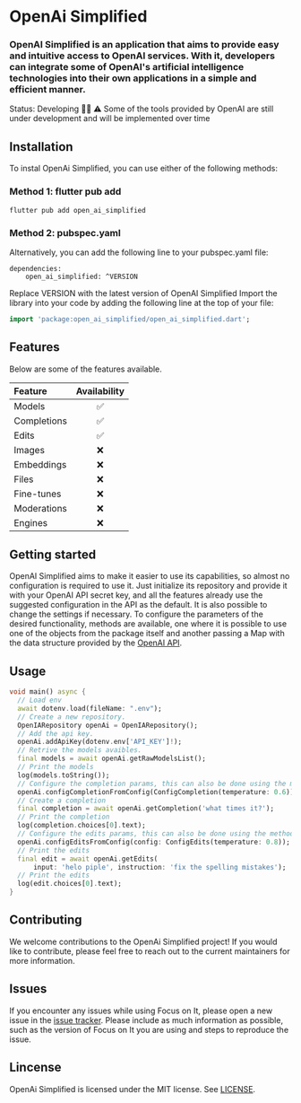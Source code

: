 <h1>OpenAi Simplified</h1>

### OpenAI Simplified is an application that aims to provide easy and intuitive access to OpenAI services. With it, developers can integrate some of OpenAI's artificial intelligence technologies into their own applications in a simple and efficient manner.

Status: Developing 👷🏿
⚠️ Some of the tools provided by OpenAI are still under development and will be implemented over time

## Installation

To instal OpenAi Simplified, you can use either of the following methods:

### Method 1: flutter pub add
```
flutter pub add open_ai_simplified
```

### Method 2: pubspec.yaml
Alternatively, you can add the following line to your pubspec.yaml file:
```
dependencies:
    open_ai_simplified: ^VERSION
```
Replace VERSION with the latest version of OpenAI Simplified
Import the library into your code by adding the following line at the top of your file:
```dart
import 'package:open_ai_simplified/open_ai_simplified.dart';
```
## Features

Below are some of the features available.

Feature     | Availability
:---------- | :-----------:
Models      | ✅
Completions | ✅
Edits       | ✅
Images      | ❌
Embeddings  | ❌
Files       | ❌
Fine-tunes  | ❌
Moderations | ❌
Engines     | ❌

## Getting started

OpenAI Simplified aims to make it easier to use its capabilities, so almost no configuration is required to use it. Just initialize its repository and provide it with your OpenAI API secret key, and all the features already use the suggested configuration in the API as the default. It is also possible to change the settings if necessary.
To configure the parameters of the desired functionality, methods are available, one where it is possible to use one of the objects from the package itself and another passing a Map with the data structure provided by the [OpenAI API](https://platform.openai.com/docs/api-reference/introduction).

## Usage

```dart
void main() async {
  // Load env
  await dotenv.load(fileName: ".env");
  // Create a new repository.
  OpenIARepository openAi = OpenIARepository();
  // Add the api key.
  openAi.addApiKey(dotenv.env['API_KEY']!);
  // Retrive the models avaibles.
  final models = await openAi.getRawModelsList();
  // Print the models
  log(models.toString());
  // Configure the completion params, this can also be done using the method configCompletionFromMap
  openAi.configCompletionFromConfig(ConfigCompletion(temperature: 0.6));
  // Create a completion
  final completion = await openAi.getCompletion('what times it?');
  // Print the completion
  log(completion.choices[0].text);
  // Configure the edits params, this can also be done using the method configEditsFromMap
  openAi.configEditsFromConfig(config: ConfigEdits(temperature: 0.8));
  // Print the edits
  final edit = await openAi.getEdits(
      input: 'helo piple', instruction: 'fix the spelling mistakes');
  // Print the edits
  log(edit.choices[0].text);
}
```

## Contributing

We welcome contributions to the OpenAi Simplified project! If you would like to contribute, please feel free to reach out to the current maintainers for more information.

## Issues

If you encounter any issues while using Focus on It, please open a new issue in the [issue tracker](https://github.com/DuvCabrera/open-ai-simplified/issues). Please include as much information as possible, such as the version of Focus on It you are using and steps to reproduce the issue.

## Lincense

OpenAi Simplified is licensed under the MIT license. See [LICENSE](https://github.com/DuvCabrera/open-ai-simplified/blob/main/LICENSE).
